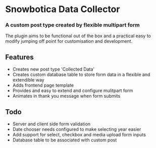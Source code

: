 # Snowbotica Data Collector

### A custom post type created by flexible multipart form

The plugin aims to be functional out of the box and a practical easy to modify jumping off point for customisation and development.

## Features

* Creates new post type 'Collected Data'
* Creates custom database table to store form data in a flexible and extendible way
* Adds frontend page template 
* Provides and easy to extend and configure mulitpart form
* Animates in thank you message when form submits

## Todo

* Server and client side form validation
* Date chooser needs configured to make selecting year easier
* Add support for select, checkbox and media upload form inputs
* Database table to be associated with custom post